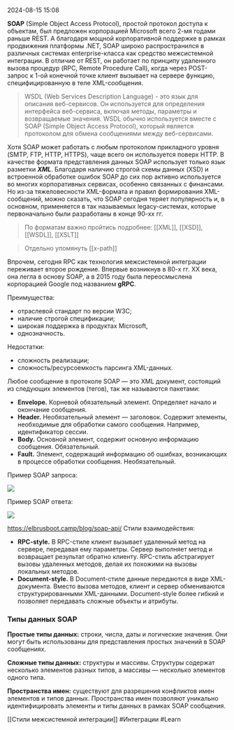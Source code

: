 2024-08-15 15:08

**SOAP** (Simple Object Access Protocol), простой протокол доступа к объектам, был предложен корпорацией Microsoft всего 2-мя годами раньше REST. А благодаря мощной корпоративной поддержке в рамках продвижения платформы .NET, SOAP широко распространился в различных системах enterprise-класса как средство межсистемной интеграции. В отличие от REST, он работает по принципу удаленного вызова процедур (RPC, Remote Procedure Call), когда через POST-запрос к 1-ой конечной точке клиент вызывает на сервере функцию, специфицированную в теле XML-сообщения.

>WSDL (Web Services Description Language) - это язык для описания веб-сервисов. Он используется для определения интерфейса веб-сервиса, включая методы, параметры и возвращаемые значения. WSDL обычно используется вместе с SOAP (Simple Object Access Protocol), который является протоколом для обмена сообщениями между веб-сервисами.

Хотя SOAP может работать с любым протоколом прикладного уровня (SMTP, FTP, HTTP, HTTPS), чаще всего он используется поверх HTTP. В качестве формата представления данных SOAP использует только язык разметки **_XML_**. Благодаря наличию строгой схемы данных (XSD) и встроенной обработке ошибок SOAP до сих пор активно используется во многих корпоративных сервисах, особенно связанных с финансами. Но из-за тяжеловесности XML-формата и правил формирования XML-сообщений, можно сказать, что SOAP сегодня теряет популярность и, в основном, применяется в так называемых legacy-системах, которые первоначально были разработаны в конце 90-хх гг.

>По форматам важно пройтись подробнее:
>[[XML]], [[XSD]], [[WSDL]], [[XSLT]]

>Отдельно упомянуть [[x-path]]

Впрочем, сегодня RPC как технология межсистемной интеграции переживает второе рождение. Впервые возникнув в 80-х гг. XX века, она легла в основу SOAP, а в 2015 году была переосмыслена корпорацией Google под названием **gRPC**.

Преимущества:

- отраслевой стандарт по версии W3C;
- наличие строгой спецификации;
- широкая поддержка в продуктах Microsoft,
- однозначность.

Недостатки:

- сложность реализации;
- сложность/ресурсоемкость парсинга XML-данных.

Любое сообщение в протоколе SOAP — это XML документ, состоящий из следующих элементов (тегов), так же называются пакетами:

- **Envelope.** Корневой обязательный элемент. Определяет начало и окончание сообщения.
- **Header.** Необязательный элемент — заголовок. Содержит элементы, необходимые для обработки самого сообщения. Например, идентификатор сессии.
- **Body.** Основной элемент, содержит основную информацию сообщения. Обязательный.
- **Fault.** Элемент, содержащий информацию об ошибках, возникающих в процессе обработки сообщения. Необязательный.

Пример SOAP запроса:

![](https://habrastorage.org/r/w1560/getpro/habr/upload_files/4a5/bce/ec1/4a5bceec15cd80a122081fba08ba6913.png)
 

Пример SOAP ответа:

![](https://habrastorage.org/r/w1560/getpro/habr/upload_files/f8b/f52/5e6/f8bf525e60d08f4dc5c41cdc168e5252.png)



https://elbrusboot.camp/blog/soap-api/
Стили взаимодействия:
- **RPC-style.** В RPC-стиле клиент вызывает удаленный метод на сервере, передавая ему параметры. Сервер выполняет метод и возвращает результат обратно клиенту. RPC-стиль абстрагирует вызовы удаленных методов, делая их похожими на вызовы локальных методов.
- **Document-style.** В Document-стиле данные передаются в виде XML-документа. Вместо вызова методов, клиент и сервер обмениваются структурированными XML-данными. Document-style более гибкий и позволяет передавать сложные объекты и атрибуты.

### Типы данных SOAP
**Простые типы данных:** строки, числа, даты и логические значения. Они могут быть использованы для представления простых значений в SOAP сообщениях.

**Сложные типы данных:** структуры и массивы. Структуры содержат несколько элементов разных типов, а массивы — несколько элементов одного типа.

**Пространства имен:** существуют для разрешения конфликтов имен элементов и типов данных. Пространства имен позволяют уникально идентифицировать элементы и типы данных в рамках SOAP сообщения.



[[Стили межсистемной интеграции]]
#Интеграции 
#Learn